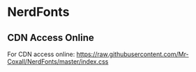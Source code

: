 # NerdFonts

CDN Access Online
-----------------
For CDN access online:
https://raw.githubusercontent.com/Mr-Coxall/NerdFonts/master/index.css